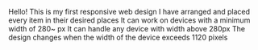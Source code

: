 Hello!
This is my first responsive web design
I have arranged and placed every item in their desired places
It can work on devices with a minimum width of 280~ px
It can handle any device with width above 280px
The design changes when the width of the device exceeds 1120 pixels
